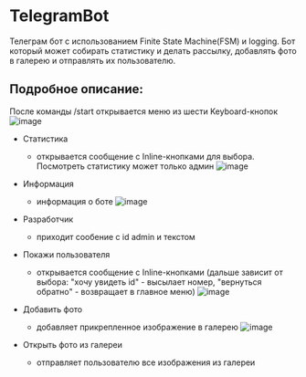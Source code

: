 # TelegramBot

Телеграм бот с использованием Finite State Machine(FSM) и logging. Бот который может собирать статистику и делать рассылку, добавлять фото в галерею и отправлять их пользователю.

## Подробное описание:
После команды /start открывается меню из шести Keyboard-кнопок ![image](https://github.com/Nastassia2334/TelegramBot/assets/122525312/91390637-60da-426a-8148-975e06e50938)

- Статистика
  - открывается сообщение с Inline-кнопками для выбора. Посмотреть статистику может только админ
    ![image](https://github.com/Nastassia2334/TelegramBot/assets/122525312/8ab92cc5-0ae0-48fd-840d-1baaf2d760d9)

- Информация
  - информация о боте
    ![image](https://github.com/Nastassia2334/TelegramBot/assets/122525312/a7f158c2-5faf-4a34-826f-1ed6513f5b2a)

- Разработчик
  - приходит сообение с id admin и текстом
- Покажи пользователя
  - открывается сообщение с Inline-кнопками (дальше зависит от выбора: "хочу увидеть id" - высылает номер, "вернуться обратно" - возвращает в главное меню)
    ![image](https://github.com/Nastassia2334/TelegramBot/assets/122525312/b2f6ec3c-7a7c-4537-9a73-3cab8e4577f3)

- Добавить фото
  - добавляет прикрепленное изображение в галерею
    ![image](https://github.com/Nastassia2334/TelegramBot/assets/122525312/9018435c-879b-4e03-96e3-f20d879a328f)

- Открыть фото из галереи
  - отправляет пользователю все изображения из галереи
